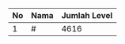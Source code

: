 | No | Nama            | Jumlah Level |
|----|-----------------|--------------|
| 1  | #    |    4616        |
